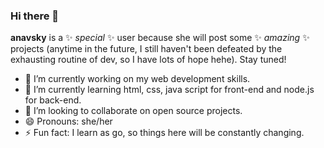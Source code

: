 ### Hi there 👋


**anavsky** is a ✨ _special_ ✨ user because she will post some ✨ _amazing_ ✨ projects (anytime in the future, I still haven't been defeated by the exhausting routine of dev, so I have lots of hope hehe).
Stay tuned!

- 🔭 I’m currently working on my web development skills.
- 🌱 I’m currently learning html, css, java script for front-end and node.js for back-end.
- 👯 I’m looking to collaborate on open source projects.
- 😄 Pronouns: she/her
- ⚡ Fun fact: I learn as go, so things here will be constantly changing.

